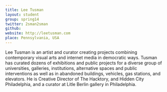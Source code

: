 ```yaml
---
title: Lee Tusman
layout: student
group: spring14
twitter: 2sman2sman
github:
website: http://leetusman.com
place: Pennsylvania, USA
---
```

Lee Tusman is an artist and curator creating projects combining contemporary visual arts and internet media in democratic ways. Tusman has curated dozens of exhibitions and public projects for a diverse group of universities, galleries, institutions, alternative spaces and public interventions as well as in abandoned buildings, vehicles, gas stations, and elevators. He is Creative Director of The Hacktory, and Hidden City Philadelphia, and a curator at Litle Berlin gallery in Philadelphia.
